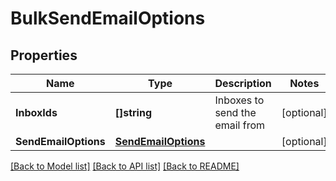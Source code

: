 # BulkSendEmailOptions

## Properties

Name | Type | Description | Notes
------------ | ------------- | ------------- | -------------
**InboxIds** | **[]string** | Inboxes to send the email from | [optional] 
**SendEmailOptions** | [**SendEmailOptions**](SendEmailOptions.md) |  | [optional] 

[[Back to Model list]](../README.md#documentation-for-models) [[Back to API list]](../README.md#documentation-for-api-endpoints) [[Back to README]](../README.md)


